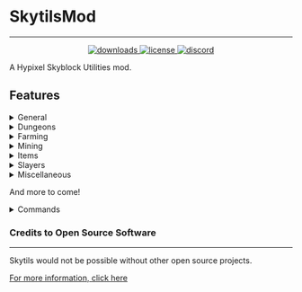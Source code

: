 # SkytilsMod

***
<p align="center">
  
  </a>
  <a href="https://github.com/RunForNothing/Skytils/releases/download/Skytils-1.2.7-Beta/Skytils_Mod-beta-1.2.7.jar" target="_blank">
    <img alt="downloads" src="https://img.shields.io/github/downloads/Skytils/SkytilsMod/total?color=4166f5&style=flat-square" />
  </a>
  <a href="https://github.com/Skytils/SkytilsMod/blob/main/LICENSE" target="_blank">
    <img alt="license" src="https://img.shields.io/github/license/Skytils/SkytilsMod?color=4166f5&style=flat-square" />
  </a>
  <a href="https://discord.gg/skytils" target="_blank">
    <img alt="discord" src="https://img.shields.io/discord/807302538558308352?color=4166f5&label=discord&style=flat-square" />
  </a>
</p>
A Hypixel Skyblock Utilities mod.

## Features

<details>
  <summary>General</summary>

### General

- Client Side Custom Armor Colors (with animated rainbow)
- Custom Command Aliases
- Griffin Burrow Locator and Waypoints
- Track Mythological Event drops
- Track Gaia Construct Hits
- Reparty Command Which Yields to Other Mods
- Auto Accept Reparty
- ~~Trick or Treat Chest Alert~~
- Custom Key Shortcuts
- Better Auction House Price Input
- Copy Deaths to Clipboard
- Spam Hider for
    - Profile messages
    - Mort messages
    - Boss messages
    - Oruo (Trivia puzzle) messages
    - Autopet messages
    - Ability messages
        - Implosion
        - Midas Staff
        - Spirit Sceptre
        - Giant Sword
        - Livid Dagger
        - Staff of the Rising Sun
    - Cooldown messages
    - Mana messages
    - Blocks in the way messages
    - Dungeon blessings
    - Wither & blood key pickups
    - Superboom TNT pickups
    - Revive stone pickups
    - Combo messages
    - Blessing enchant and bait messages
    - Wither and Undead Essence unlock messages
    - Healing messages
    - Sea Creature and Fishing Treasure messages
    - Compact Enchantment messages
    - Mining ability messages
- <details><summary>Custom Spam Hider</summary>

    - 3 modes: StartsWith, Contains, Regex
    - Toggle for skyblock only
    - Custom Name and Pattern
    - Can use unformatted or formatted text
    - Works with existing spam GUI element
  </details>
- Custom Enchant Names
- <details> <summary>Moveable Item Highlight</summary>
  The text for item name that shows up when you swap items</details>
- <details><summary>Moveable Action Bar</summary>
  The text used to display skyblock information.
  Doesn't show up when using anything that removes text.</details> 
  </details>

<details>
  <summary>Dungeons</summary>

#### Dungeons

- ~~Show Hidden Fels, Shadow Assassins, and blood room mobs~~
- Blaze Solver Which Replaces The Skin Textures
- Boulder Puzzle Solver
- Simon Says Solver
- Trivia Solver (updated with the latest answers)
- Three Weirdo Solver
- Spirit Leap Names
- Click in Order Terminal Solver
- Ice Path Solver
- Creeper Beams Solver
- Target Shooting Solver
- Alignment Device Solver
- Tic Tac Toe Solver
- Select All Color Solver
- Stop Dropping, Salvaging, and Selling Starred Dungeon Items
- Bigger Bat Rendering and Bat Hitbox Display
- Giant, Sadan, and Necron HP Display
- Better Sadan Interest Timer (Terracotta Phase)
- Score Calculation
- Dungeon Timer
- Necron Phase Timer
- Dungeon reroll Confirmation
- Skeleton Master Boxes
- Correct Livid Finder (with M5 support)
- Dungeon Chest Profit
- Simple Dungeon Map
- Guardian Respawn Timer
- Boxed Tanks and Protected Teammates
- Tank Range Display Circle
- Auto Reparty on Dungeon End
- Dungeon Death Counter
- Giant HP at the Giant's Feet
- Sadan Phase Timers
- Spirit Leap Highlights for Names and Classes
- Big Crypts Counter
- Highlight Spirit Bow

</details>
<details>
  <summary>Farming</summary>

### Farming

- ~~Block Math Hoe Recipe Viewer~~
- ~~Block Breaking Farms~~
- Hungry Hiker solver
- Treasure Hunter Solver

</details>
<details>
  <summary>Mining</summary>

### Mining

- ~~Show Ghosts in the Mist (Also their health)~~
- ~~Disable Pickaxe Ability on Private Island~~
- Fetchur Solver
- Puzzler Solver
- Raffle Waypoint and Warning
- Show hidden sneaky creepers
- Dark Mode Mist
- More Visible Ghosts
- Recolor Carpets
- Highlight Completed Commissions
- Crystal Hollows Map
- Crystal Hollows Waypoints

</details>
<details>
  <summary>Items</summary>

### Items

- ~~Soul Eater Bonus Strength~~
- ~~Block Useless Zombie Sword Uses~~
- ~~Prioritize Item Abilities~~
- Pet Item Confirmation
- Highlight Active & Favorite Pets
- Hide Implosion Particles
- Hide Midas Staff Gold Blocks
- Big Item Drops
- Larger Heads
- Show Enchanted Book, Potion, Minion Tiers, and Dungeon Stars
- Show Pet Candies
- Only Collect Enchanted Items
- Dungeon Potion Lock
- Power Orb Lock
- Prevent Placing Spirit Sceptre and Flower of Truth
- Transparent Head Layer
- Show NPC Sell Values
- ~~Hide Wither Veil Creepers Near NPCs~~
- ~~Customizable Block Item Ability~~
- Show Price of Items in the Experimentation Table
- Jerry-chine Gun Sound Hider
- Show Enchanted Book Abbreviation
- Show Radioactive Bonus
- Block Zapper Fatigue Timer
- Etherwarp Teleport Display

</details>
<details>
    <summary>Slayers</summary>

### Slayers

- Show Slayer RNG Progress as the Boss Bar
- <details><summary>Soulflow Display</summary>
  Requires your Soulflow talisman to be in your inventory
  </details>
- <details><summary>Low Soulflow Ping</summary>
  Requires your Soulflow talisman to be in your inventory
  </details>
- Slayer display
- Yang Glyph Ping and Highlight
- Nukekebi Skull Highlight
- Seraph Display
- Broken Heart Radiation Hider for Others' Bosses
- Slayer Time to Kill
- <details><summary>Re-color seraph boss</summary>
  This shows different phases such as Malevolent Hitshield and Yang Glyph</details>

</details>
<details>
  <summary>Miscellaneous</summary>

### Miscellaneous

- Hide Witherborn Boss Bars
- Hide Fire and Lightning
- Custom Damage Splash
- Legion and Dolphin player displays
- Alerts for Hidden Jerry spawns
- Relic and Rare Uber Relic waypoints
- Stop other mods from cancelling terminal clicks
- Slayer miniboss spawn alert
- Hide fishing hooks from other players
- Placed Summoning Eye Display
- Spider's Den Rain Timer
- Stop Dropping Valuable Items (customizable BIN value)
- Trapper cooldown alarm + Click anywhere to accept Trapper Task
- Rare drop sounds for mythological event drops
- Highlight disabled potion effects in cookie menu
- Hidden Jerry Timer
- Hidden Jerry & Jerry Box Tracker
- Jerry Perk Display
- Remove Left Over Bleeds from Minotaurs
- Hide Dying Mobs
- Cooldown Tracker
- /g leave confirmation
- SBA Chroma fix with Optimized Font Renderer from Patcher
- Prehistoric Egg Blocks Walked
- Auto Copy Rare Drops

</details>

And more to come!
<details>
  <summary>Commands</summary>

## Commands

- /skytils - Opens the main GUI. (Alias is /st)
- /skytils config - Opens the GUI to edit the config.
- /skytils help - Displays the various commands and their usages
- /skytils setkey <apikey> - Sets your api key (will also grab it from /api new).
- /skytils reload <data/mayor/slayer> - Forces Skytils to refresh of data.
- /skytils fetchur - Displays the current Fetchur item for the day.
- /skytils griffin refresh - Forces a refresh for the Griffin burrow waypoints.
- /skytils aliases - Opens the GUI to edit command aliases.
- /skytils editlocations (/skytils editlocation, gui, loc) - Opens the GUI to modify HUD element locations.
- /skytils shortcuts - Opens the GUI to modify keybind shortcuts.
- /skytils spam - Opens the GUI to modify spam filters.
- /skytils sponsor - sponsor your favorite streamer.
- /skytils enchant - Opens the GUI to customize enchant names.
- /skytilscata <player> - Shows information about a player's Catacombs statistics.
- /skytilsslayer <player> - Shows information about a player's Slayer statistics.
- /armorcolor <set/clear/clearall> - Changes the color of an armor piece to the hexcode or decimal color provided. (can
  also be accessed by /skytils armorcolor)
- ~~/blockability [clearall] - Block using the ability on the currently held item~~
- /reparty (/rp) - Disbands and sends a party invite to everyone who was in your party.
- /glintcustomize override <on/off/clear/clearall> - Change the visibility of enchantment glints for the item.
- /glintcustomize color <set/clear/clearall> - Change the enchant glint color for the item.
- /trackcooldown <cooldown in seconds> <item ability> - Set a cooldown for an item ability to track
- /sthw <set/remove/clear/help> <x y z> <name> - Allows to set waypoints while in the Crystal Hollows.

</details>

### Credits to Open Source Software

***
Skytils would not be possible without other open source projects.

[For more information, click here](https://github.com/Skytils/SkytilsMod/blob/main/OPEN_SOURCE_SOFTWARE.md "Credits")
